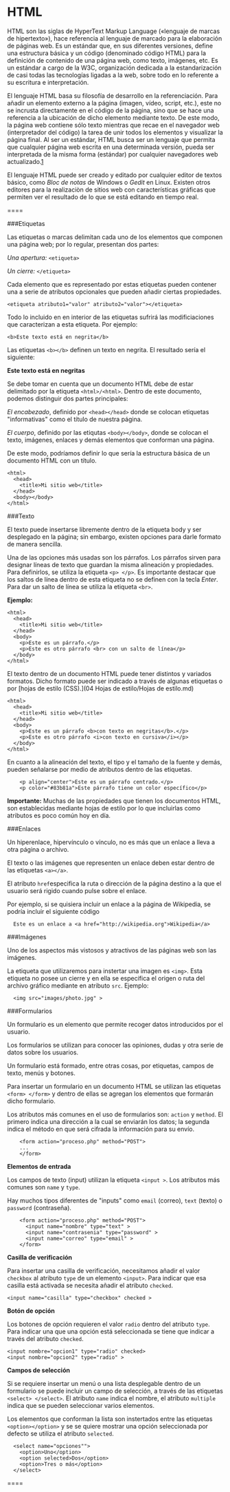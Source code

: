 HTML
====

HTML son las siglas de HyperText Markup Language («lenguaje de marcas de hipertexto»), hace referencia al lenguaje de marcado para la elaboración de páginas web. Es un estándar que, en sus diferentes versiones, define una estructura básica y un código (denominado código HTML) para la definición de contenido de una página web, como texto, imágenes, etc. Es un estándar a cargo de la W3C, organización dedicada a la estandarización de casi todas las tecnologías ligadas a la web, sobre todo en lo referente a su escritura e interpretación.

El lenguaje HTML basa su filosofía de desarrollo en la referenciación. Para añadir un elemento externo a la página (imagen, vídeo, script, etc.), este no se incrusta directamente en el código de la página, sino que se hace una referencia a la ubicación de dicho elemento mediante texto. De este modo, la página web contiene sólo texto mientras que recae en el navegador web (interpretador del código) la tarea de unir todos los elementos y visualizar la página final. Al ser un estándar, HTML busca ser un lenguaje que permita que cualquier página web escrita en una determinada versión, pueda ser interpretada de la misma forma (estándar) por cualquier navegadores web actualizado.[1]

El lenguaje HTML puede ser creado y editado por cualquier editor de textos básico, como *Bloc de notas* de Windows o *Gedit* en Linux. Existen otros editores para la realizaciòn de sitios web con características gráficas que permiten ver el resultado de lo que se está editando en tiempo real.

====

###Etiquetas



Las etiquetas o marcas delimitan cada uno de los elementos que componen una página web; por lo regular, presentan dos partes:

*Una apertura:*  `<etiqueta>`

*Un cierre:* `</etiqueta>`

Cada elemento que es representado por estas etiquetas pueden contener una a serie de atributos opcionales que pueden añadir ciertas propiedades.

`<etiqueta atributo1="valor" atributo2="valor"></etiqueta>`

Todo lo incluido en en interior de las etiquetas sufrirá las modificiaciones que caracterizan a esta etiqueta. Por ejemplo:

`<b>Este texto está en negrita</b>`

Las etiquetas `<b></b>` definen un texto en negrita. El resultado sería el siguiente:

__Este texto está en negritas__

Se debe tomar en cuenta que un documento HTML debe de estar delimitado por la etiqueta `<html>/<html>`. Dentro de este documento, podemos distinguir dos partes principales:

*El encabezado*, definido por `<head></head>` donde se colocan etiquetas "informativas" como el título de nuestra página.

*El cuerpo*, definido por las etiqutas `<body></body>`, donde se colocan el texto, imágenes, enlaces y demás elementos que conforman una página.

De este modo, podríamos definir lo que sería la estructura básica de un documento HTML con un título.

```
<html>
  <head>
    <title>Mi sitio web</title>
  </head>
  <body></body>
</html>
```

###Texto

El texto puede insertarse libremente dentro de la etiqueta body y ser desplegado en la página; sin embargo, existen opciones para darle formato de manera sencilla.

Una de las opciones más usadas son los párrafos. Los párrafos sirven para designar líneas de texto que guardan la misma alineación y propiedades. Para definirlos, se utiliza la etiqueta `<p> </p>`. Es importante destacar que los saltos de línea dentro de esta etiqueta no se definen con la tecla *Enter*. Para dar un salto de línea se utiliza la etiqueta `<br>`.

__Ejemplo:__

```
<html>
  <head>
    <title>Mi sitio web</title>
  </head>
  <body>
  	<p>Este es un párrafo.</p>
  	<p>Este es otro párrafo <br> con un salto de línea</p>
  </body>
</html>
```

El texto dentro de un documento HTML puede tener distintos y variados formatos. Dicho formato puede ser indicado a través de algunas etiquetas o por [hojas de estilo (CSS).](04 Hojas de estilo/Hojas de estilo.md)
 
```
<html>
  <head>
    <title>Mi sitio web</title>
  </head>
  <body>
  	<p>Este es un párrafo <b>con texto en negritas</b>.</p>
  	<p>Este es otro párrafo <i>con texto en cursiva</i></p>
  </body>
</html>
```

En cuanto a la alineación del texto, el tipo y el tamaño de la fuente y demás, pueden señalarse por medio de atributos dentro de las etiquetas. 

```
  	<p align="center">Este es un párrafo centrado.</p>
  	<p color="#83b81a">Este párrafo tiene un color específico</p>
```

__Importante:__ Muchas de las propiedades que tienen los documentos HTML, son establecidas mediante hojas de estilo por lo que incluirlas como atributos es poco común hoy en día. 

###Enlaces

Un hiperenlace, hipervínculo o vínculo, no es más que un enlace a lleva a otra página o archivo.

El texto o las imágenes que representen un enlace deben estar dentro de las etiquetas `<a></a>`.

El atributo `href`especifica la ruta o dirección de la página destino a la que el usuario será rigido cuando pulse sobre el enlace.

Por ejemplo, si se quisiera incluir un enlace a la página de Wikipedia, se podría incluir el siguiente código

```
  Este es un enlace a <a href="http://wikipedia.org">Wikipedia</a>
```

###Imágenes

Uno de los aspectos más vistosos y atractivos de las páginas web son las imágenes. 

La etiqueta que utilizaremos para instertar una imagen es `<img>`. Esta etiqueta no posee un cierre y en ella se especifica el origen o ruta del archivo gráfico mediante en atributo `src`. Ejemplo:

```
  <img src="images/photo.jpg" >
```

###Formularios

Un formulario es un elemento que permite recoger datos introducidos por el usuario.

Los formularios se utilizan para conocer las opiniones, dudas y otra serie de datos sobre los usuarios.

Un formulario está formado, entre otras cosas, por etiquetas, campos de texto, menús y botones.

Para insertar un formulario en un documento HTML se utilizan las etiquetas `<form> </form>` y dentro de ellas se agregan los elementos que formarán dicho formulario.

Los atributos más comunes en el uso de formularios son: `action` y `method`. El primero indica una dirección a la cual se enviarán los datos; la segunda indica el método en que será cifrada la información para su envío. 

```
	<form action="proceso.php" method="POST">
	...
	</form>
```

__Elementos de entrada__

Los campos de texto (input) utilizan la etiqueta `<input >`. Los atributos más comunes son `name` y `type`.

Hay muchos tipos diferentes de "inputs" como `email` (correo), `text` (texto) o `password` (contraseña).

```
	<form action="proceso.php" method="POST">
	  <input name="nombre" type="text" >
	  <input name="contrasenia" type="password" >
	  <input name="correo" type="email" >
	</form>
```

__Casilla de verificación__

Para insertar una casilla de verificación, necesitamos añadir el valor `checkbox` al atributo `type` de un elemento `<input>`. Para indicar que esa casilla está activada se necesita añadir el atributo `checked`.

`<input name="casilla" type="checkbox" checked >`

__Botón de opción__

Los botones de opción requieren el valor `radio` dentro del atributo `type`. Para indicar una que una opción está seleccionada se tiene que indicar a través del atributo `checked`.

```
<input nombre="opcion1" type="radio" checked>
<input nombre="opcion2" type="radio" >
```

__Campos de selección__


Si se requiere insertar un menú o una lista desplegable dentro de un formulario se puede incluir un campo de selección, a través de las etiquetas `<select> </select>`. El atributo `name` indica el nombre, el atributo `multiple` indica que se pueden seleccionar varios elementos. 

Los elementos que conforman la lista son instertados entre las etiquetas `<option></option>` y se se quiere mostrar una opción seleccionada por defecto se utiliza el atributo `selected`.

```
  <select name="opciones"">
    <option>Uno</option>
    <option selected>Dos</option>
    <option>Tres o más</option>
  </select>
```




====

[1]: http://es.wikipedia.org/wiki/HTML "HTML en Wikipedia.org"